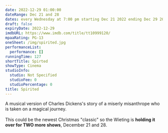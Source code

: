 ```yaml
---
date: 2022-12-29 01:00:00
dateRange: Dec 21 and 28
dates: every Wednesday at 7:00 pm starting Dec 21 2022 ending Dec 29 2022
draft: false
expiryDate: 2022-12-29
imdbURL: https://www.imdb.com/title/tt10999120/
mpaaRating: PG-13
oneSheet: /img/spirited.jpg
performanceList:
  performance: []
runningTime: 127
shortTitle: Spirted
showType: Cinema
studioInfo:
  studio: Not Specified
  studioFee: 0
  studioPercentage: 0
title: Spirited
---
```


A musical version of Charles Dickens's story of a miserly misanthrope who is taken on a magical journey.  <br/><br/>This could be the newest Christmas "classic" so the Wieting is **holding it over for TWO more shows**, December 21  and 28.